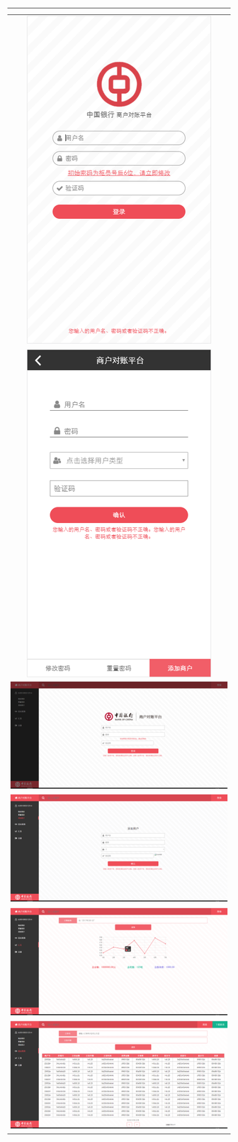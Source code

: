 
---

|  |
| :---: |
| ![](/assets/shanghuduizhang/m-1.png) |
|  |
| ![](/assets/shanghuduizhang/m-2.png) |
| ![](/assets/shanghuduizhang/1.png) |
|  |
| ![](/assets/shanghuduizhang/2.png) |
|  |
| ![](/assets/shanghuduizhang/3.png) |
|  |
| ![](/assets/shanghuduizhang/4.png) |
|  |




